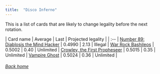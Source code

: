 ```yaml
---
title:  "Disco Inferno"
---
```


This is a list of cards that are likely to change legality before the next rotation.

| Card name | Average | Last | Projected legality |
| :-- |
[Number 89: Diablosis the Mind Hacker](https://db.ygoprodeck.com/card/?search=Number%2089:%20Diablosis%20the%20Mind%20Hacker) | 0.4990 | 2.13 | Illegal |
[War Rock Bashileos](https://db.ygoprodeck.com/card/?search=War%20Rock%20Bashileos) | 0.5002 | 0.40 | Unlimited |
[Crowley, the First Propheseer](https://db.ygoprodeck.com/card/?search=Crowley,%20the%20First%20Propheseer) | 0.5015 | 0.35 | Unlimited |
[Vampire Ghost](https://db.ygoprodeck.com/card/?search=Vampire%20Ghost) | 0.5024 | 0.36 | Unlimited |

###### [Back home](index)